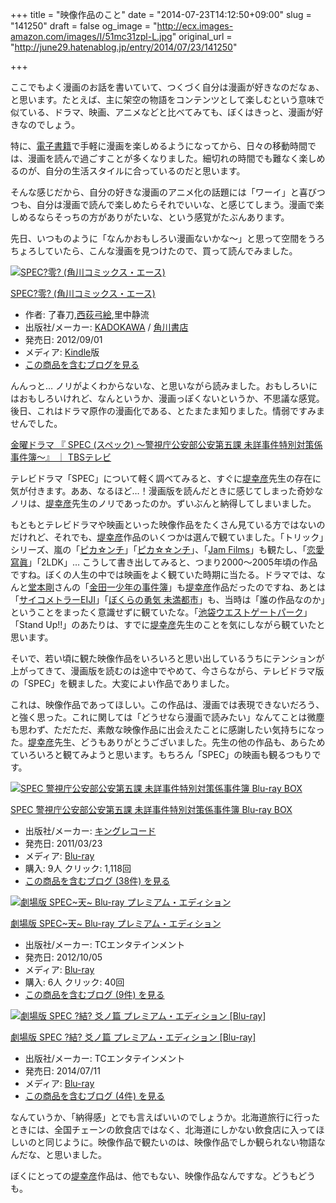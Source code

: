 +++
title = "映像作品のこと"
date = "2014-07-23T14:12:50+09:00"
slug = "141250"
draft = false
og_image = "http://ecx.images-amazon.com/images/I/51mc31zpl-L.jpg"
original_url = "http://june29.hatenablog.jp/entry/2014/07/23/141250"

+++

<p>ここでもよく漫画のお話を書いていて、つくづく自分は漫画が好きなのだなぁ、と思います。たとえば、主に架空の物語をコンテンツとして楽しむという意味で似ている、ドラマ、映画、アニメなどと比べてみても、ぼくはきっと、漫画が好きなのでしょう。</p>
<p>特に、<a class="keyword" href="http://d.hatena.ne.jp/keyword/%C5%C5%BB%D2%BD%F1%C0%D2">電子書籍</a>で手軽に漫画を楽しめるようになってから、日々の移動時間では、漫画を読んで過ごすことが多くなりました。細切れの時間でも難なく楽しめるのが、自分の生活スタイルに合っているのだと思います。</p>
<p>そんな感じだから、自分の好きな漫画のアニメ化の話題には「ワーイ」と喜びつつも、自分は漫画で読んで楽しめたらそれでいいな、と感じてしまう。漫画で楽しめるならそっちの方がありがたいな、という感覚がたぶんあります。</p>
<p>先日、いつものように「なんかおもしろい漫画ないかな〜」と思って空間をうろちょろしていたら、こんな漫画を見つけたので、買って読んでみました。</p>
<p></p>
<div class="hatena-asin-detail">
<a href="http://www.amazon.co.jp/exec/obidos/ASIN/B0093GAQ1A/cameralady-22/"><img src="http://ecx.images-amazon.com/images/I/51mc31zpl-L._SL160_.jpg" class="hatena-asin-detail-image" alt="SPEC?零? (角川コミックス・エース)" title="SPEC?零? (角川コミックス・エース)"></a><div class="hatena-asin-detail-info">
<p class="hatena-asin-detail-title"><a href="http://www.amazon.co.jp/exec/obidos/ASIN/B0093GAQ1A/cameralady-22/">SPEC?零? (角川コミックス・エース)</a></p>
<ul>
<li>
<span class="hatena-asin-detail-label">作者:</span> 了春刀,<a class="keyword" href="http://d.hatena.ne.jp/keyword/%C0%BE%B2%AE%B5%DD%B3%A8">西荻弓絵</a>,里中静流</li>
<li>
<span class="hatena-asin-detail-label">出版社/メーカー:</span> <a class="keyword" href="http://d.hatena.ne.jp/keyword/KADOKAWA">KADOKAWA</a> / <a class="keyword" href="http://d.hatena.ne.jp/keyword/%B3%D1%C0%EE%BD%F1%C5%B9">角川書店</a>
</li>
<li>
<span class="hatena-asin-detail-label">発売日:</span> 2012/09/01</li>
<li>
<span class="hatena-asin-detail-label">メディア:</span> <a class="keyword" href="http://d.hatena.ne.jp/keyword/Kindle">Kindle</a>版</li>
<li><a href="http://d.hatena.ne.jp/asin/B0093GAQ1A/cameralady-22" target="_blank">この商品を含むブログを見る</a></li>
</ul>
</div>
<div class="hatena-asin-detail-foot"></div>
</div>
<p>んんっと… ノリがよくわからないな、と思いながら読みました。おもしろいにはおもしろいけれど、なんというか、漫画っぽくないというか、不思議な感覚。後日、これはドラマ原作の漫画化である、とたまたま知りました。情弱ですみませんでした。</p>
<p><a href="http://www.tbs.co.jp/spec2010/" title="金曜ドラマ 『 SPEC (スペック) ～警視庁公安部公安第五課 未詳事件特別対策係事件簿～』 ｜ TBSテレビ">金曜ドラマ 『 SPEC (スペック) ～警視庁公安部公安第五課 未詳事件特別対策係事件簿～』 ｜ TBSテレビ</a></p>
<p>テレビドラマ「SPEC」について軽く調べてみると、すぐに<a class="keyword" href="http://d.hatena.ne.jp/keyword/%C4%E9%B9%AC%C9%A7">堤幸彦</a>先生の存在に気が付きます。ああ、なるほど…！漫画版を読んだときに感じてしまった奇妙なノリは、<a class="keyword" href="http://d.hatena.ne.jp/keyword/%C4%E9%B9%AC%C9%A7">堤幸彦</a>先生のノリであったのか。ずいぶんと納得してしまいました。</p>
<p>もともとテレビドラマや映画といった映像作品をたくさん見ている方ではないのだけれど、それでも、<a class="keyword" href="http://d.hatena.ne.jp/keyword/%C4%E9%B9%AC%C9%A7">堤幸彦</a>作品のいくつかは選んで観ていました。「トリック」シリーズ、嵐の「<a class="keyword" href="http://d.hatena.ne.jp/keyword/%A5%D4%A5%AB%A1%F9%A5%F3%A5%C1">ピカ☆ンチ</a>」「<a class="keyword" href="http://d.hatena.ne.jp/keyword/%A5%D4%A5%AB%A1%F9%A1%F9%A5%F3%A5%C1">ピカ☆☆ンチ</a>」、「<a class="keyword" href="http://d.hatena.ne.jp/keyword/Jam%20Films">Jam Films</a>」も観たし、「<a class="keyword" href="http://d.hatena.ne.jp/keyword/%CE%F8%B0%A6%D5%ED%E2%C3">恋愛寫眞</a>」「2LDK」… こうして書き出してみると、つまり2000〜2005年頃の作品ですね。ぼくの人生の中では映画をよく観ていた時期に当たる。ドラマでは、なんと<a class="keyword" href="http://d.hatena.ne.jp/keyword/%C6%B2%CB%DC%B9%E4">堂本剛</a>さんの「<a class="keyword" href="http://d.hatena.ne.jp/keyword/%B6%E2%C5%C4%B0%EC%BE%AF%C7%AF%A4%CE%BB%F6%B7%EF%CA%ED">金田一少年の事件簿</a>」も<a class="keyword" href="http://d.hatena.ne.jp/keyword/%C4%E9%B9%AC%C9%A7">堤幸彦</a>作品だったのですね、あとは「<a class="keyword" href="http://d.hatena.ne.jp/keyword/%A5%B5%A5%A4%A5%B3%A5%E1%A5%C8%A5%E9%A1%BCEIJI">サイコメトラーEIJI</a>」「<a class="keyword" href="http://d.hatena.ne.jp/keyword/%A4%DC%A4%AF%A4%E9%A4%CE%CD%A6%B5%A4%20%CC%A4%CB%FE%C5%D4%BB%D4">ぼくらの勇気 未満都市</a>」も、当時は「誰の作品なのか」ということをまったく意識せずに観ていたな。「<a class="keyword" href="http://d.hatena.ne.jp/keyword/%C3%D3%C2%DE%A5%A6%A5%A8%A5%B9%A5%C8%A5%B2%A1%BC%A5%C8%A5%D1%A1%BC%A5%AF">池袋ウエストゲートパーク</a>」「Stand Up!!」のあたりは、すでに<a class="keyword" href="http://d.hatena.ne.jp/keyword/%C4%E9%B9%AC%C9%A7">堤幸彦</a>先生のことを気にしながら観ていたと思います。</p>
<p>そいで、若い頃に観た映像作品をいろいろと思い出しているうちにテンションが上がってきて、漫画版を読むのは途中でやめて、今さらながら、テレビドラマ版の「SPEC」を観ました。大変によい作品でありました。</p>
<p>これは、映像作品であってほしい。この作品は、漫画では表現できないだろう、と強く思った。これに関しては「どうせなら漫画で読みたい」なんてことは微塵も思わず、ただただ、素敵な映像作品に出会えたことに感謝したい気持ちになった。<a class="keyword" href="http://d.hatena.ne.jp/keyword/%C4%E9%B9%AC%C9%A7">堤幸彦</a>先生、どうもありがとうございました。先生の他の作品も、あらためていろいろと観てみようと思います。もちろん「SPEC」の映画も観るつもりです。</p>
<p></p>
<div class="hatena-asin-detail">
<a href="http://www.amazon.co.jp/exec/obidos/ASIN/B004FW3BKA/cameralady-22/"><img src="http://ecx.images-amazon.com/images/I/514QLfgviwL._SL160_.jpg" class="hatena-asin-detail-image" alt="SPEC 警視庁公安部公安第五課 未詳事件特別対策係事件簿 Blu-ray BOX" title="SPEC 警視庁公安部公安第五課 未詳事件特別対策係事件簿 Blu-ray BOX"></a><div class="hatena-asin-detail-info">
<p class="hatena-asin-detail-title"><a href="http://www.amazon.co.jp/exec/obidos/ASIN/B004FW3BKA/cameralady-22/">SPEC 警視庁公安部公安第五課 未詳事件特別対策係事件簿 Blu-ray BOX</a></p>
<ul>
<li>
<span class="hatena-asin-detail-label">出版社/メーカー:</span> <a class="keyword" href="http://d.hatena.ne.jp/keyword/%A5%AD%A5%F3%A5%B0%A5%EC%A5%B3%A1%BC%A5%C9">キングレコード</a>
</li>
<li>
<span class="hatena-asin-detail-label">発売日:</span> 2011/03/23</li>
<li>
<span class="hatena-asin-detail-label">メディア:</span> <a class="keyword" href="http://d.hatena.ne.jp/keyword/Blu-ray">Blu-ray</a>
</li>
<li>
<span class="hatena-asin-detail-label">購入</span>: 9人 <span class="hatena-asin-detail-label">クリック</span>: 1,118回</li>
<li><a href="http://d.hatena.ne.jp/asin/B004FW3BKA/cameralady-22" target="_blank">この商品を含むブログ (38件) を見る</a></li>
</ul>
</div>
<div class="hatena-asin-detail-foot"></div>
</div>
<div class="hatena-asin-detail">
<a href="http://www.amazon.co.jp/exec/obidos/ASIN/B00899GU80/cameralady-22/"><img src="http://ecx.images-amazon.com/images/I/51dzHQ%2BgiuL._SL160_.jpg" class="hatena-asin-detail-image" alt="劇場版 SPEC~天~ Blu-ray プレミアム・エディション" title="劇場版 SPEC~天~ Blu-ray プレミアム・エディション"></a><div class="hatena-asin-detail-info">
<p class="hatena-asin-detail-title"><a href="http://www.amazon.co.jp/exec/obidos/ASIN/B00899GU80/cameralady-22/">劇場版 SPEC~天~ Blu-ray プレミアム・エディション</a></p>
<ul>
<li>
<span class="hatena-asin-detail-label">出版社/メーカー:</span> TCエンタテインメント</li>
<li>
<span class="hatena-asin-detail-label">発売日:</span> 2012/10/05</li>
<li>
<span class="hatena-asin-detail-label">メディア:</span> <a class="keyword" href="http://d.hatena.ne.jp/keyword/Blu-ray">Blu-ray</a>
</li>
<li>
<span class="hatena-asin-detail-label">購入</span>: 6人 <span class="hatena-asin-detail-label">クリック</span>: 40回</li>
<li><a href="http://d.hatena.ne.jp/asin/B00899GU80/cameralady-22" target="_blank">この商品を含むブログ (9件) を見る</a></li>
</ul>
</div>
<div class="hatena-asin-detail-foot"></div>
</div>
<div class="hatena-asin-detail">
<a href="http://www.amazon.co.jp/exec/obidos/ASIN/B00IXHYBHU/cameralady-22/"><img src="http://ecx.images-amazon.com/images/I/51kMWw9OaXL._SL160_.jpg" class="hatena-asin-detail-image" alt="劇場版 SPEC ?結? 爻ノ篇 プレミアム・エディション [Blu-ray]" title="劇場版 SPEC ?結? 爻ノ篇 プレミアム・エディション [Blu-ray]"></a><div class="hatena-asin-detail-info">
<p class="hatena-asin-detail-title"><a href="http://www.amazon.co.jp/exec/obidos/ASIN/B00IXHYBHU/cameralady-22/">劇場版 SPEC ?結? 爻ノ篇 プレミアム・エディション [Blu-ray]</a></p>
<ul>
<li>
<span class="hatena-asin-detail-label">出版社/メーカー:</span> TCエンタテインメント</li>
<li>
<span class="hatena-asin-detail-label">発売日:</span> 2014/07/11</li>
<li>
<span class="hatena-asin-detail-label">メディア:</span> <a class="keyword" href="http://d.hatena.ne.jp/keyword/Blu-ray">Blu-ray</a>
</li>
<li><a href="http://d.hatena.ne.jp/asin/B00IXHYBHU/cameralady-22" target="_blank">この商品を含むブログ (4件) を見る</a></li>
</ul>
</div>
<div class="hatena-asin-detail-foot"></div>
</div>
<p>なんていうか、「納得感」とでも言えばいいのでしょうか。北海道旅行に行ったときには、全国チェーンの飲食店ではなく、北海道にしかない飲食店に入ってほしいのと同じように。映像作品で観たいのは、映像作品でしか観られない物語なんだな、と思いました。</p>
<p>ぼくにとっての<a class="keyword" href="http://d.hatena.ne.jp/keyword/%C4%E9%B9%AC%C9%A7">堤幸彦</a>作品は、他でもない、映像作品なんですな。どうもどうも。</p>